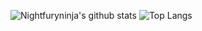 ![Nightfuryninja's github stats](https://github-readme-stats.vercel.app/api?username=nightfuryninja&theme=tokyonight)
![Top Langs](https://github-readme-stats.vercel.app/api/top-langs/?username=nightfuryninja&theme=tokyonight)
